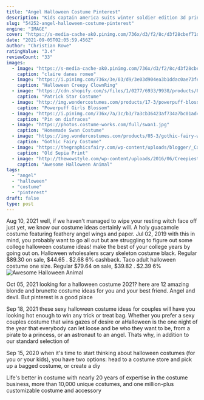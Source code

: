 ```yaml
---
title: "Angel Halloween Costume Pinterest"
description: "Kids captain america suits winter soldier edition 3d printed cosplay costume for halloween $45.99 u.S. Agent cosplay costume new 2020 captain america cosplay suit top level"
slug: "54252-angel-halloween-costume-pinterest"
engine: "IMAGE"
cover: "https://s-media-cache-ak0.pinimg.com/736x/d3/f2/8c/d3f28cbef71d1cd6a2150e214aa5ead4.jpg"
date: "2021-09-05T02:05:59.456Z"
author: "Christian Rowe"
ratingValue: "3.4"
reviewCount: "33"
images:
  - image: "https://s-media-cache-ak0.pinimg.com/736x/d3/f2/8c/d3f28cbef71d1cd6a2150e214aa5ead4.jpg"
    caption: "claire danes romeo"
  - image: "https://i.pinimg.com/736x/3e/03/d9/3e03d904ea3b1ddac0ae73feefbc1646.jpg"
    caption: "Halloween Creepy ClownRing"
  - image: "https://cdn.shopify.com/s/files/1/0277/6933/9938/products/810474_1000x1000.jpg?v=1574966262"
    caption: "Patrick Star Costume"
  - image: "http://img.wondercostumes.com/products/17-3/powerpuff-blossom-womnens-costume.jpg"
    caption: "Powerpuff Girls Blossom"
  - image: "https://i.pinimg.com/736x/7a/3c/b3/7a3cb36423af734a7bc01ad43b848410.jpg"
    caption: "Pin on disfraces"
  - image: "https://photos.costume-works.com/full/swan1.jpg"
    caption: "Homemade Swan Costume"
  - image: "https://img.wondercostumes.com/products/05-3/gothic-fairy-womens-costume.jpg"
    caption: "Gothic Fairy Costume"
  - image: "https://thegraphicsfairy.com/wp-content/uploads/blogger/_CarNcodpCMA/R_1eQLg3pDI/AAAAAAAABGs/IZHqfN9xSak/s1600/1angelawake004.jpg"
    caption: "Old Sepia Print"
  - image: "http://thewowstyle.com/wp-content/uploads/2016/06/Creepiest-Animal-Halloween-Makeup.jpg"
    caption: "Awesome Halloween Animal"
tags:
  - "angel"
  - "halloween"
  - "costume"
  - "pinterest"
draft: false
type: post
---
```


Aug 10, 2021 well, if we haven't managed to wipe your resting witch face off just yet, we know our costume ideas certainly will. A holy guacamole costume featuring feathery angel wings and paper. Jul 02, 2019 with this in mind, you probably want to go all out but are struggling to figure out some college halloween costume ideas! make the best of your college years by going out on. Halloween wholesalers scary skeleton costume black. Regular $89.30 on sale, $44.65 . $2.68  6% cashback. Taco adult halloween costume one size. Regular $79.64 on sale, $39.82 . $2.39  6%
![Awesome Halloween Animal](http://thewowstyle.com/wp-content/uploads/2016/06/Creepiest-Animal-Halloween-Makeup.jpg "Awesome Halloween Animal")

Oct 05, 2021 looking for a halloween costume 2021? here are 12 amazing blonde and brunette costume ideas for you and your best friend.  Angel and devil. But pinterest is a good place
<!--inArticleAds-->

<!--galleryOne-->

Sep 18, 2021 these sexy halloween costume ideas for couples will have you looking hot enough to win any trick or treat bag. Whether you prefer a sexy couples costume that wins gazes of desire or aHalloween is the one night of the year that everybody can let loose and be who they want to be, from a pirate to a princess, or an astronaut to an angel. Thats why, in addition to our standard selection of
<!--inArticleAds-->

<!--galleryTwo-->

Sep 15, 2020 when it's time to start thinking about halloween costumes (for you or your kids), you have two options: head to a costume store and pick up a bagged costume, or create a diy
<!--galleryThree-->

Life's better in costume  with nearly 20 years of expertise in the costume business, more than 10,000 unique costumes, and one million-plus customizable costume and accessory